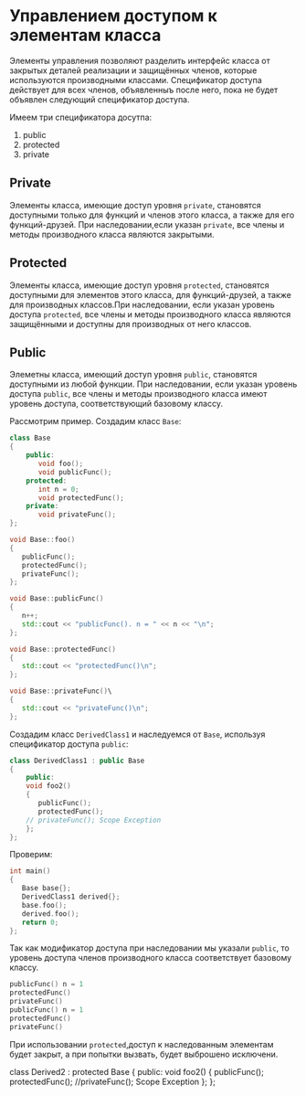 # Управлением доступом к элементам класса

Элементы управления позволяют разделить интерфейс класса от закрытых деталей 
реализации и защищённых членов, которые используются производными классами. 
Спецификатор доступа действует для всех членов, объявленныъ после него, пока не будет объявлен следующий спецификатор доступа.

Имеем три спецификатора досутпа:
1. public
2. protected
3. private

## Private
Элементы класса, имеющие доступ уровня `private`, становятся доступными только для
функций и членов этого класса, а также для его функций-друзей.
При наследовании,если указан `private`, все члены и методы производного класса
являются закрытыми.

## Protected

Элементы класса, имеющие доступ уровня `protected`, становятся доступными 
для элементов этого класса, для функций-друзей, а также для производных классов.При наследовании, если указан уровень доступа `protected`, все члены и методы производного класса являются защищёнными и доступны для производных от него классов.


## Public

Элеметны класса, имеющий доступ уровня `public`, становятся доступными из любой функции.
При наследовании, если указан уровень доступа `public`, все члены и методы производного класса имеют уровень доступа, соответствующий базовому классу.

Рассмотрим пример. Создадим класс `Base`:
```cpp
class Base
{
    public:
       void foo();
       void publicFunc();
    protected:
       int n = 0;
       void protectedFunc();
    private:
       void privateFunc();
};

void Base::foo()
{
   publicFunc();
   protectedFunc();
   privateFunc();
};

void Base::publicFunc()
{
   n++;
   std::cout << "publicFunc(). n = " << n << "\n";
};

void Base::protectedFunc()
{
   std::cout << "protectedFunc()\n";
};

void Base::privateFunc()\
{
   std::cout << "privateFunc()\n";
};
```

Создадим класс `DerivedClass1` и наследуемся от `Base`, используя спецификатор
доступа `public`:

```cpp
class DerivedClass1 : public Base
{
    public:
    void foo2()
    {
       publicFunc();
       protectedFunc();
    // privateFunc(); Scope Exception 
    };
};
```

Проверим:

```cpp
int main()
{
   Base base{};
   DerivedClass1 derived{};
   base.foo();
   derived.foo();
   return 0;
};
```

Так как модификатор доступа при наследовании мы указали `public`, то 
уровень доступа членов производного класса соответствует базовому классу.

```cpp
publicFunc() n = 1
protectedFunc()
privateFunc()
publicFunc() n = 1
protectedFunc()
privateFunc()
```

При использовании `protected`,доступ к наследованным элементам будет закрыт,
а при попытки вызвать, будет выброшено исключени.

class Derived2 : protected Base
{
   public:
       void foo2()
       {
          publicFunc();
          protectedFunc();
          //privateFunc(); Scope Exception
       };
};
